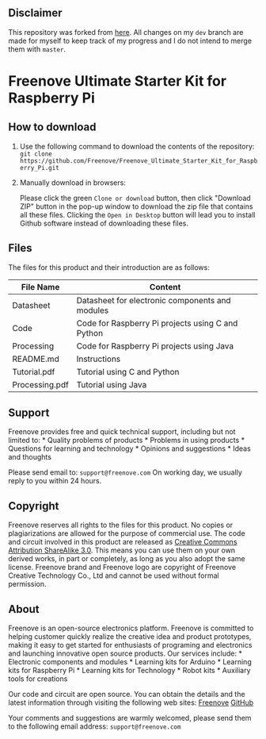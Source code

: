 ## Disclaimer

This repository was forked from [here](https://github.com/Freenove/Freenove_Ultimate_Starter_Kit_for_Raspberry_Pi). All changes on my `dev` branch are made for myself to keep track of my progress and I do not intend to merge them with `master`.

# Freenove Ultimate Starter Kit for Raspberry Pi

## How to download

1. Use the following command to download the contents of the repository:
    `git clone https://github.com/Freenove/Freenove_Ultimate_Starter_Kit_for_Raspberry_Pi.git`

2. Manually download in browsers:

    Please click the green `Clone or download` button, then click "Download ZIP" button in the pop-up window to download the zip file that contains all these files. Clicking the `Open in Desktop` button will lead you to install Github software instead of downloading these files. 

## Files
The files for this product and their introduction are as follows:

| File Name | Content |
| --------- | ------- |
| Datasheet | Datasheet for electronic components and modules |
| Code | Code for Raspberry Pi projects using C and Python |
| Processing | Code for Raspberry Pi projects using Java |
| README.md | Instructions |
| Tutorial.pdf | Tutorial using C and Python |
| Processing.pdf | Tutorial using Java |

## Support
Freenove provides free and quick technical support, including but not limited to:
    * Quality problems of products
    * Problems in using products
    * Questions for learning and technology
    * Opinions and suggestions
    * Ideas and thoughts

Please send email to:
    `support@freenove.com`
On working day, we usually reply to you within 24 hours.

## Copyright
Freenove reserves all rights to the files for this product. No copies or plagiarizations are allowed for the purpose of commercial use. 
The code and circuit involved in this product are released as [Creative Commons Attribution ShareAlike 3.0](http://creativecommons.org/licenses/by-sa/3.0/legalcode). This means you can use them on your own derived works, in part or completely, as long as you also adopt the same license. 
Freenove brand and Freenove logo are copyright of Freenove Creative Technology Co., Ltd and cannot be used without formal permission.

## About
Freenove is an open-source electronics platform. Freenove is committed to helping customer quickly realize the creative idea and product prototypes, making it easy to get started for enthusiasts of programing and electronics and launching innovative open source products. Our services include:
    * Electronic components and modules
    * Learning kits for Arduino
    * Learning kits for Raspberry Pi
    * Learning kits for Technology
    * Robot kits
    * Auxiliary tools for creations

Our code and circuit are open source. You can obtain the details and the latest information through visiting the following web sites:
    [Freenove](http://www.freenove.com)
    [GitHub](https://github.com/freenove)

Your comments and suggestions are warmly welcomed, please send them to the following email address:
    `support@freenove.com`
